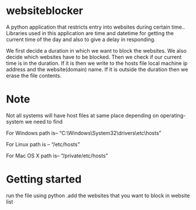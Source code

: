 # websiteblocker
A python application that restricts entry into websites during  certain time..
Libraries used in this application are time and datetime for getting the current time of the day and also to give a delay in responding.

We first decide a duration in which we want to block the websites. We also decide which websites have to be blocked. Then we check if our current time is in the duration. If it is then we write to the hosts file local machine ip address and the website(domain) name. If it is outside the duration then we erase the file contents.
# Note
Not all systems will have host files at same place depending on operating-system we need to find 

For  Windows path is– “C:\Windows\System32\drivers\etc\hosts”

For Linux path is – “/etc/hosts”

For Mac OS X path is– “/private/etc/hosts”

# Getting started
run the file using python .add the websites that you want to block in website list 
